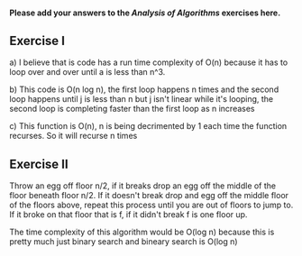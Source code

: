 #### Please add your answers to the ***Analysis of  Algorithms*** exercises here.

## Exercise I

a) I believe that is code has a run time complexity of O(n) because it has to loop over and over
until a is less than n^3. 


b) This code is O(n log n), the first loop happens n times and the second loop happens until j is less than n but j 
isn't linear while it's looping, the second loop is completing faster than the first loop as n increases


c) This function is O(n), n is being decrimented by 1 each time the function recurses. So it will recurse n times 

## Exercise II

Throw an egg off floor n/2, if it breaks drop an egg off the middle of the floor beneath floor n/2. If it doesn't break drop and egg off the middle floor of the floors above, repeat this process until you are out of floors to jump to. If it broke on that floor that is f, if it didn't break f is one floor up. 

The time complexity of this algorithm would be O(log n) because this is pretty much just binary search and bineary search is O(log n)

